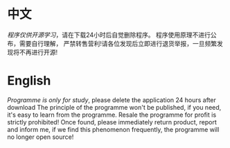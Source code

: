 # 中文
*程序仅供开源学习*，请在下载24小时后自觉删除程序。
程序使用原理不进行公布，需要自行理解，
严禁转售营利!请各位发现后立即进行退货举报，一旦频繁发现将不再进行开源!
# English
*Programme  is only for study*, please delete the application 24 hours after download
The principle of the programme won't be published, if you need, it's easy to learn from the programme.
Resale the programme for profit is strictly prohibited! Once found, please immediately return product, report and inform me, if we find this phenomenon frequently, the programme will no longer open source! 
